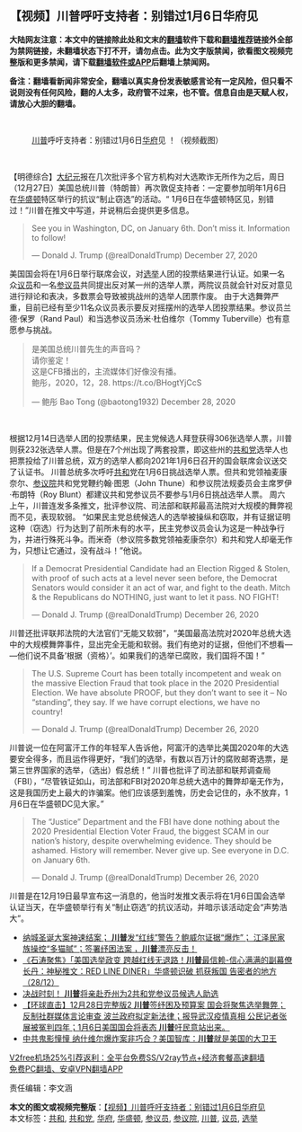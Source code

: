  <h2>【视频】川普呼吁支持者：别错过1月6日华府见</h2> <p class="notice"><b>大陆网友注意：本文中的链接除此处和文末的<a href="https://github.com/bannedbook/fanqiang" >翻墙</a>软件下载和<a href="https://github.com/killgcd/justmysocks/blob/master/README.md">翻墙推荐</a>链接外全部为禁网链接，未翻墙状态下打不开，请勿点击。此为文字版禁闻，欲看图文视频完整版和更多禁闻，请下载<a href="https://github.com/bannedbook/fanqiang">翻墙软件或APP</a>后翻墙上禁闻网。</p><p>备注：翻墙看新闻非常安全，翻墙以真实身份发表敏感言论有一定风险，但只看不说则没有任何风险，翻的人太多，政府管不过来，也不管。信息自由是天赋人权，请放心大胆的翻墙。</b></p>  <div class="entry"> <br /> <figure><figcaption class="wp-caption-text"><a href="https://www.bannedbook.org/bnews/tag/%e5%b7%9d%e6%99%ae/" class="st_tag internal_tag" rel="tag" title="标签 川普 下的日志">川普</a>呼吁支持者：别错过1月6日<a href="https://www.bannedbook.org/bnews/tag/%e5%8d%8e%e5%ba%9c/" class="st_tag internal_tag" rel="tag" title="标签 华府 下的日志">华府</a>见 ！（视频截图）</figcaption></figure> <p></p> <p>&nbsp;</p> <p>【明德综合】<span class='wp_keywordlink_affiliate'><a href="http://www.epochtimes.com/" title="大纪元" target="_blank">大纪元</a></span>报在几次批评多个官方机构对大选欺诈无所作为之后，周日（12月27日）美国总统川普（特朗普）再次敦促支持者：一定要参加明年1月6日在<a href="https://www.bannedbook.org/bnews/tag/%e5%8d%8e%e7%9b%9b%e9%a1%bf/" class="st_tag internal_tag" rel="tag" title="标签 华盛顿 下的日志">华盛顿</a>特区举行的抗议“制止窃选”的活动。“ 1月6日在华盛顿特区见，别错过！”川普在推文中写道，并说稍后会提供更多信息。</p> <blockquote class="twitter-tweet" data-width="550" data-dnt="true"> <p>See you in Washington, DC, on January 6th. Don’t miss it. Information to follow!</p> <p>&mdash; Donald J. Trump (@realDonaldTrump) December 27, 2020</p>  </blockquote> <p>美国国会将在1月6日举行联席会议，对<a href="https://www.bannedbook.org/bnews/tag/%e9%80%89%e4%b8%be/" class="st_tag internal_tag" rel="tag" title="标签 选举 下的日志">选举</a>人团的投票结果进行认证。如果一名众<a href="https://www.bannedbook.org/bnews/tag/%e8%ae%ae%e5%91%98/" class="st_tag internal_tag" rel="tag" title="标签 议员 下的日志">议员</a>和一名<a href="https://www.bannedbook.org/bnews/tag/%e5%8f%82%e8%ae%ae%e5%91%98/" class="st_tag internal_tag" rel="tag" title="标签 参议员 下的日志">参议员</a>共同提出反对某一州的选举人票，两院议员就会针对反对意见进行辩论和表决，多数票会导致被挑战州的选举人团票作废。 由于大选舞弊严重，目前已经有至少11名众议员表示要反对摇摆州的选举人团投票结果。参议员兰德·保罗（Rand Paul）和当选参议员汤米·杜伯维尔（Tommy Tuberville）也有意愿参与挑战。</p> <blockquote class="twitter-tweet" data-width="550" data-dnt="true"> <p>是美国总统川普先生的声音吗？<br />请你鉴定！<br />这是CFB播出的，主流媒体们好像没有播。<br />鲍彤，2020，12，28. https://t.co/BHogtYjCcS</p> <p>&mdash; 鲍彤 Bao Tong (@baotong1932) December 28, 2020</p> </blockquote> <p>&nbsp;</p> <p>根据12月14日选举人团的投票结果，民主党候选人拜登获得306张选举人票，川普则获232张选举人票。但是在7个州出现了两套投票，即这些州的<a href="https://www.bannedbook.org/bnews/tag/%e5%85%b1%e5%92%8c%e5%85%9a/" class="st_tag internal_tag" rel="tag" title="标签 共和党 下的日志">共和党</a>选举人也把票投给了川普总统，双方的选举人都向2021年1月6日召开的国会联席会议送交了认证书。 川普总统多次呼吁<a href="https://www.bannedbook.org/bnews/tag/%E5%85%B1%E5%92%8C/" class="st_tag internal_tag" rel="tag" title="标签 共和 下的日志">共和</a>党在1月6日挑战选举人票。但共和党领袖麦康奈尔、<a href="https://www.bannedbook.org/bnews/tag/%e5%8f%82%e8%ae%ae%e9%99%a2/" class="st_tag internal_tag" rel="tag" title="标签 参议院 下的日志">参议院</a>共和党党鞭约翰·图恩（John Thune）和参议院法规委员会主席罗伊·布朗特（Roy Blunt）都建议共和党参议员不要参与1月6日挑战选举人票。 周六上午，川普连发多条推文，批评参议院、司法部和联邦最高法院对大规模的舞弊视而不见，表现软弱。 “如果民主党总统候选人的选举被操纵和窃取，并有证据证明这种（窃选）行为达到了前所未有的水平，民主党参议员会认为这是一种战争行为，并进行殊死斗争。而米奇（参议院多数党领袖麦康奈尔）和共和党人却毫无作为，只想让它通过，没有战斗！”他说。</p>  <blockquote class="twitter-tweet" data-width="550" data-dnt="true"> <p>If a Democrat Presidential Candidate had an Election Rigged &amp; Stolen, with proof of such acts at a level never seen before, the Democrat Senators would consider it an act of war, and fight to the death. Mitch &amp; the Republicans do NOTHING, just want to let it pass. NO FIGHT!</p> <p>&mdash; Donald J. Trump (@realDonaldTrump) December 26, 2020</p> </blockquote> <p>川普还批评联邦法院的大法官们“无能又软弱”，“美国最高法院对2020年总统大选中的大规模舞弊事件，显出完全无能和软弱。我们有绝对的证据，但他们不想看— —他们说不具备&#8217;根据（资格）&#8217;。如果我们的选举已腐败，我们国将不国！”</p> <blockquote class="twitter-tweet" data-width="550" data-dnt="true"> <p>The U.S. Supreme Court has been totally incompetent and weak on the massive Election Fraud that took place in the 2020 Presidential Election. We have absolute PROOF, but they don’t want to see it &#8211; No “standing”, they say. If we have corrupt elections, we have no country!</p> <p>&mdash; Donald J. Trump (@realDonaldTrump) December 26, 2020</p>  </blockquote> <p>川普说一位在阿富汗工作的年轻军人告诉他，阿富汗的选举比美国2020年的大选要安全得多，而且运作得更好，“我们的选举，有数以百万计的腐败邮寄选票，是第三世界国家的选举，（选出）假总统！” 川普也批评了司法部和联邦调查局（FBI），“尽管铁证如山，司法部和FBI对2020年总统大选中的舞弊却毫无作为，这是我国历史上最大的诈骗案。他们应该感到羞愧，历史会记住的，永不放弃，1月6日在华盛顿DC见大家。”</p> <blockquote class="twitter-tweet" data-width="550" data-dnt="true"> <p>The “Justice” Department and the FBI have done nothing about the 2020 Presidential Election Voter Fraud, the biggest SCAM in our nation’s history, despite overwhelming evidence. They should be ashamed. History will remember. Never give up. See everyone in D.C. on January 6th.</p> <p>&mdash; Donald J. Trump (@realDonaldTrump) December 26, 2020</p> </blockquote> <p>川普是在12月19日最早宣布这一消息的，他当时发推文表示将在1月6日国会选举认证当天，在华盛顿举行有关“制止窃选”的抗议活动，并暗示该活动定会“声势浩大”。</p> <p></p>  <ul class='op-related-articles' title='相关阅读'> <li><a href='https://www.bannedbook.org/bnews/bannedvideo/20201229/1456820.html' target='_blank'>纳城圣诞大案神速结案； <b>川普</b>发“红线”警告？鲍威尔证据“爆炸”； 江泽民家族操控“多猫腻”；签署纾困法案 ，<b>川普</b>漂亮反击！</a></li> <li><a href='https://www.bannedbook.org/bnews/bannedvideo/20201229/1456802.html' target='_blank'>《石涛聚焦》「美国选举政变 跨越红线无退路！<b>川普</b>最信赖-信心满满的副幕僚长丹：神秘推文：RED LINE DINER」华盛顿识破 抓获叛国 告密者的地方（28/12）</a></li> <li><a href='https://www.bannedbook.org/bnews/comments/20201229/1456794.html' target='_blank'>决战时刻！ <b>川普</b>将亲赴乔州为2共和党参议员候选人助选</a></li> <li><a href='https://www.bannedbook.org/bnews/bannedvideo/20201229/1456792.html' target='_blank'>【环球直击】12月28日完整版2 <b>川普</b>签纾困及预算案 国会将聚焦选举舞弊；反制社群媒体言论审查 波兰政府拟定新法律；报导武汉疫情真相 公民记者张展被冤判四年；1月6日美国国会将表态 <b>川普</b>吁民意站出来。</a></li> <li><a href='https://www.bannedbook.org/bnews/cnnews/20201229/1456788.html' target='_blank'>中共鬼影憧憧 纳什维尔爆炸案非巧合？美国智库：<b>川普</b>就是美国的大卫王</a></li> </ul> <p class="texttj"> <a href="https://www.bannedbook.org/forum23/topic22702.html" target="_blank">V2free机场25%引荐返利：全平台免费SS/V2ray节点+经济套餐高速翻墙</a><br/> <a href="https://github.com/bannedbook/fanqiang/wiki/%E7%A6%81%E9%97%BB%E7%BD%91%E5%AE%89%E5%8D%93%E7%BF%BB%E5%A2%99%E6%96%B0%E9%97%BBAPP" target="_blank">免费PC翻墙、安卓VPN翻墙APP</a></p><p>责任编辑：李文涵</p><a name='sharetosocial'></a>       <div><b>本文的图文或视频完整版</b>：<a href='https://www.bannedbook.org/bnews/comments/20201229/1456847.html'>【视频】川普呼吁支持者：别错过1月6日华府见</a></div>  </div><!--END ENTRY--> <div class="postfooter"> <div>本文标签：<a href="https://www.bannedbook.org/bnews/tag/%E5%85%B1%E5%92%8C/" rel="tag">共和</a>, <a href="https://www.bannedbook.org/bnews/tag/%e5%85%b1%e5%92%8c%e5%85%9a/" rel="tag">共和党</a>, <a href="https://www.bannedbook.org/bnews/tag/%e5%8d%8e%e5%ba%9c/" rel="tag">华府</a>, <a href="https://www.bannedbook.org/bnews/tag/%e5%8d%8e%e7%9b%9b%e9%a1%bf/" rel="tag">华盛顿</a>, <a href="https://www.bannedbook.org/bnews/tag/%e5%8f%82%e8%ae%ae%e5%91%98/" rel="tag">参议员</a>, <a href="https://www.bannedbook.org/bnews/tag/%e5%8f%82%e8%ae%ae%e9%99%a2/" rel="tag">参议院</a>, <a href="https://www.bannedbook.org/bnews/tag/%e5%b7%9d%e6%99%ae/" rel="tag">川普</a>, <a href="https://www.bannedbook.org/bnews/tag/%e8%ae%ae%e5%91%98/" rel="tag">议员</a>, <a href="https://www.bannedbook.org/bnews/tag/%e9%80%89%e4%b8%be/" rel="tag">选举</a></div>  </div><!--END POSTFOOTER--> 